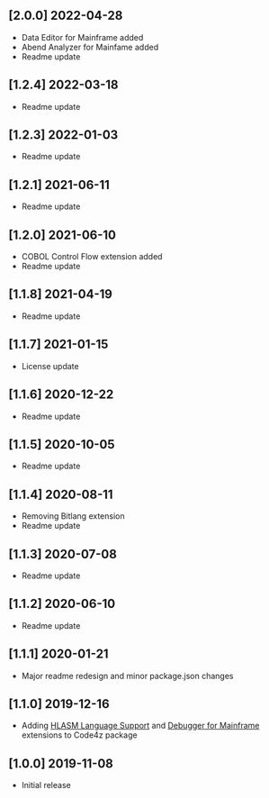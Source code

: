## [2.0.0] 2022-04-28

- Data Editor for Mainframe added
- Abend Analyzer for Mainfame added
- Readme update

## [1.2.4] 2022-03-18

- Readme update

## [1.2.3] 2022-01-03

- Readme update

## [1.2.1] 2021-06-11

- Readme update

## [1.2.0] 2021-06-10

- COBOL Control Flow extension added
- Readme update

## [1.1.8] 2021-04-19

- Readme update

## [1.1.7] 2021-01-15

- License update

## [1.1.6] 2020-12-22

- Readme update

## [1.1.5] 2020-10-05

- Readme update

## [1.1.4] 2020-08-11

- Removing Bitlang extension
- Readme update

## [1.1.3] 2020-07-08

- Readme update

## [1.1.2] 2020-06-10

- Readme update

## [1.1.1] 2020-01-21

- Major readme redesign and minor package.json changes

## [1.1.0] 2019-12-16

- Adding [HLASM Language Support](https://marketplace.visualstudio.com/items?itemName=broadcomMFD.hlasm-language-support)  and [Debugger for Mainframe](https://marketplace.visualstudio.com/items?itemName=broadcomMFD.debugger-for-mainframe) extensions to Code4z package

## [1.0.0] 2019-11-08

- Initial release

